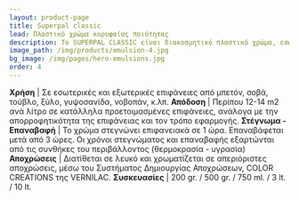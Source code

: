 ```yaml
---
layout: product-page
title: Superpal classic
lead: Πλαστικό χρώμα κορυφαίας ποιότητας
description: Το SUPERPAL CLASSIC είναι διακοσμητικό πλαστικό χρώμα, εσωτερικής και εξωτερικής χρήσης, που διακρίνεται για τη μεγάλη του καλυπτικότητα, την υψηλή του λευκότητα και τις ζωηρές και αναλλοίωτες αποχρώσεις του. Εφαρμόζεται σε κάθε είδους νέα ή παλιά επιφάνεια από σοβά, μπετόν, τούβλα, ξύλα, γυψοσανίδα, νοβοπάν και σχηματίζει μία λεία και βελούδινη ματ επιφάνεια με εξαιρετικές αντοχές στο συχνό πλύσιμο, τα απορρυπαντικά και τις δυσμενείς καιρικές συνθήκες. Το SUPERPAL CLASSIC συνδυάζει ευκολία εφαρμογής, ισχυρή πρόσφυση και γρήγορο στέγνωμα, ενώ ταυτόχρονα εμποδίζει την ανάπτυξη της φωτιάς και την εξάπλωση της φλόγας.
image_path: /img/products/emulsion-4.jpg
bg_image: /img/pages/hero-emulsions.jpg
order: 4
---
```


**Χρήση** | Σε εσωτερικές και εξωτερικές επιφάνειες από μπετόν, σοβά, τούβλο, ξύλο, γυψοσανίδα, νοβοπάν, κ.λπ.
**Απόδοση** | Περίπου 12-14 m2 ανά λίτρο σε κατάλληλα προετοιμασμένες επιφάνειες, ανάλογα με την απορροφητικότητα της επιφάνειας και τον τρόπο εφαρμογής. 
**Στέγνωμα - Επαναβαφή** | Το χρώμα στεγνώνει επιφανειακά σε 1 ώρα. Επαναβάφεται μετά από 3 ώρες. Οι χρόνοι στεγνώματος και επαναβαφής εξαρτώνται από τις συνθήκες του περιβάλλοντος (θερμοκρασία - υγρασία)
**Αποχρώσεις** | Διατίθεται σε λευκό και χρωματίζεται σε απεριόριστες αποχρώσεις, μέσω του Συστήματος Δημιουργίας Αποχρώσεων, COLOR CREATIONS της VERNILAC.
**Συσκευασίες** | 200 gr. / 500 gr. / 750 ml. / 3 lt. / 10 lt.

